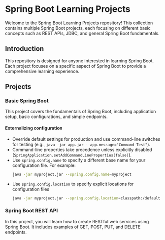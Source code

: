 # Spring Boot Learning Projects

Welcome to the Spring Boot Learning Projects repository! This collection contains multiple Spring Boot projects, each focusing on different basic concepts such as REST APIs, JDBC, and general Spring Boot fundamentals.

## Introduction

This repository is designed for anyone interested in learning Spring Boot. Each project focuses on a specific aspect of Spring Boot to provide a comprehensive learning experience.

## Projects
### Basic Spring Boot

This project covers the fundamentals of Spring Boot, including application setup, basic configurations, and simple endpoints.
#### Externalizing configuration
- Override default settings for production and use command-line switches for testing (e.g., `java -jar app.jar --app.message="Command-Test"`).
- Command-line properties take precedence unless explicitly disabled (`SpringApplication.setAddCommandLineProperties(false)`).
- Use `spring.config.name` to specify a different base name for your configuration file. For example:
  ```bash
  java -jar myproject.jar --spring.config.name=myproject
- Use `spring.config.location` to specify explicit locations for configuration files
  ```bash
  java -jar myproject.jar --spring.config.location=classpath:/default.properties,classpath:/override.properties


### Spring Boot REST API

In this project, you will learn how to create RESTful web services using Spring Boot. It includes examples of GET, POST, PUT, and DELETE endpoints.


